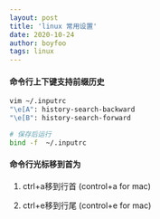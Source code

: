 ```yaml
---
layout: post
title: 'linux 常用设置'
date: 2020-10-24
author: boyfoo
tags: linux
---
```


#### 命令行上下键支持前缀历史

```bash
vim ~/.inputrc
"\e[A": history-search-backward
"\e[B": history-search-forward

# 保存后运行
bind -f  ~/.inputrc
```


#### 命令行光标移到首为

1. ctrl+a移到行首 (control+a for mac)

2. ctrl+e移到行尾 (control+e for mac)